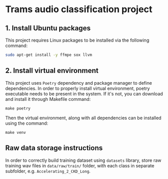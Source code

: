 # Trams audio classification project

## 1. Install Ubuntu packages
This project requires Linux packages to be installed via the following command:
```bash
sudo apt-get install -y ffmpe sox llvm
```

## 2. Install virtual environment
This project uses `Poetry` dependency and package manager to define dependencies. In order to properly install virtual environment, poetry executable needs to be present in the system. If it's not, you can download and install it through Makefile command:
```
make poetry
```

Then the virtual environment, along with all dependencies can be installed using the command:
```
make venv
```

## Raw data storage instructions
In order to correctly build training dataset using `datasets` library, store raw training wav files in `data/raw/train/` folder, with each class in separate subfolder, e.g. `Accelerating_2_CKD_Long`.
